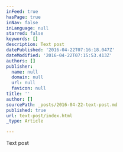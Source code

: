 ```yaml
---
inFeed: true
hasPage: true
inNav: false
inLanguage: null
starred: false
keywords: []
description: Text post
datePublished: '2016-04-22T07:16:18.047Z'
dateModified: '2016-04-22T07:15:53.413Z'
authors: []
publisher:
  name: null
  domain: null
  url: null
  favicon: null
title: ''
author: []
sourcePath: _posts/2016-04-22-text-post.md
published: true
url: text-post/index.html
_type: Article

---
```

Text post
